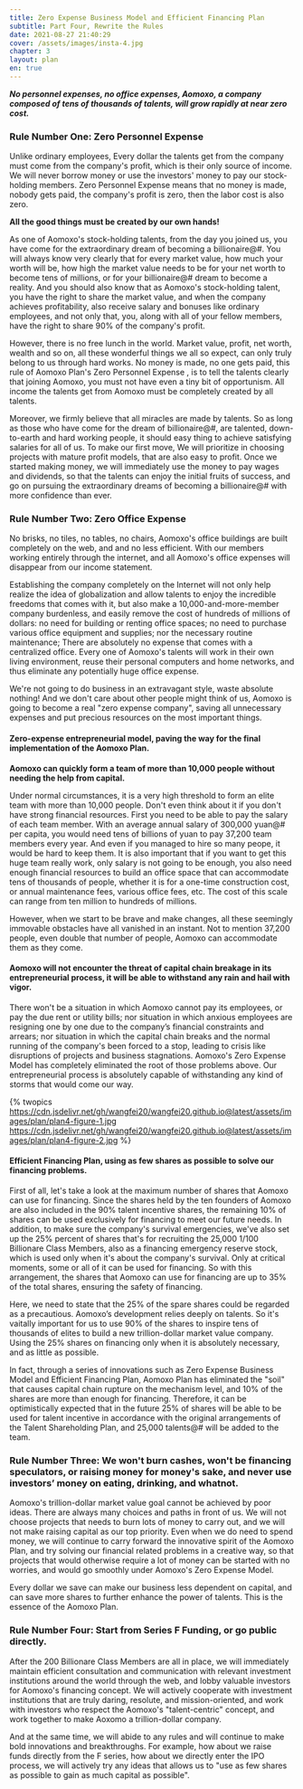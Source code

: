 ```yaml
---
title: Zero Expense Business Model and Efficient Financing Plan
subtitle: Part Four, Rewrite the Rules
date: 2021-08-27 21:40:29
cover: /assets/images/insta-4.jpg
chapter: 3
layout: plan
en: true
---
```


***No personnel expenses, no office expenses, Aomoxo, a company composed of tens of thousands of talents, will grow rapidly at near zero cost.***

### Rule Number One: Zero Personnel Expense

Unlike ordinary employees, Every dollar the talents get from the company must come from the company's profit, which is their only source of income. We will never borrow money or use the investors' money to pay our stock-holding members. Zero Personnel Expense means that no money is made, nobody gets paid, the company's profit is zero, then the labor cost is also zero.

**All the good things must be created by our own hands!**

As one of Aomoxo's stock-holding talents, from the day you joined us, you have come for the extraordinary dream of becoming a billionaire@#. You will always know very clearly that for every market value, how much your worth will be, how high the market value needs to be for your net worth to become tens of millions, or for your billionaire@# dream to become a reality. And you should also know that as Aomoxo's stock-holding talent, you have the right to share the market value, and when the company achieves profitability, also receive salary and bonuses like ordinary employees, and not only that, you, along with all of your fellow members, have the right to share 90% of the company's profit.

However, there is no free lunch in the world. Market value, profit, net worth, wealth and so on, all these wonderful things we all so expect, can only truly belong to us through hard works. No money is made, no one gets paid, this rule of Aomoxo Plan's Zero Personnel Expense , is to tell the talents clearly that joining Aomoxo, you must not have even a tiny bit of opportunism. All income the talents get from Aomoxo must be completely created by all talents.

Moreover, we firmly believe that all miracles are made by talents. So as long as those who have come for the dream of billionaire@#, are talented, down-to-earth and hard working people, it should easy thing to achieve satisfying salaries for all of us. To make our first move, We will prioritize in choosing projects with mature profit models, that are also easy to profit. Once we started making money, we will immediately use the money to pay wages and dividends, so that the talents can enjoy the initial fruits of success, and go on pursuing the extraordinary dreams of becoming a billionaire@# with more confidence than ever.

### Rule Number Two: Zero Office Expense


No brisks, no tiles, no tables, no chairs, Aomoxo's office buildings are built completely on the web, and and no less efficient. With our members working entirely through the internet, and all Aomoxo's office expenses will disappear from our income statement.

Establishing the company completely on the Internet will not only help realize the idea of ​​globalization and allow talents to enjoy the incredible freedoms that comes with it, but also make a 10,000-and-more-member company burdenless, and easily remove the cost of hundreds of millions of dollars: no need for building or renting office spaces; no need to purchase various office equipment and supplies; nor the necessary routine maintenance; There are absolutely no expense that comes with a centralized office. Every one of Aomoxo's talents will work in their own living environment, reuse their personal computers and home networks, and thus eliminate any potentially huge office expense.

We're not going to do business in an extravagant style, waste absolute nothing! And we don't care about other people might think of us, Aomoxo is going to become a real "zero expense company", saving all unnecessary expenses and put precious resources on the most important things.

#### Zero-expense entrepreneurial model, paving the way for the final implementation of the Aomoxo Plan.

**Aomoxo can quickly form a team of more than 10,000 people without needing the help from capital.**

Under normal circumstances, it is a very high threshold to form an elite team with more than 10,000 people. Don't even think about it if you don't have strong financial resources. First you need to be able to pay the salary of each team member. With an average annual salary of 300,000 yuan@# per capita, you would need tens of billions of yuan to pay 37,200 team members every year. And even if you managed to hire so many peope, it would be hard to keep them. It is also important that if you want to get this huge team really work, only salary is not going to be enough, you also need enough financial resources to build an office space that can accommodate tens of thousands of people, whether it is for a one-time construction cost, or annual maintenance fees, various office fees, etc. The cost of this scale can range from ten million to hundreds of millions.

However, when we start to be brave and make changes, all these seemingly immovable obstacles have all vanished in an instant. Not to mention 37,200 people, even double that number of people, Aomoxo can accommodate them as they come.

#### Aomoxo will not encounter the threat of capital chain breakage in its entrepreneurial process, it will be able to withstand any rain and hail with vigor.

There won't be a situation in which Aomoxo cannot pay its employees, or pay the due rent or utility bills; nor situation in which anxious employees are resigning one by one due to the company’s financial constraints and arrears; nor situation in which the capital chain breaks and the normal running of the company's been forced to a stop, leading to crisis like disruptions of projects and business stagnations. Aomoxo's Zero Expense Model has completely eliminated the root of those problems above. Our entrepreneurial process is absolutely capable of withstanding any kind of storms that would come our way.

{% twopics https://cdn.jsdelivr.net/gh/wangfei20/wangfei20.github.io@latest/assets/images/plan/plan4-figure-1.jpg https://cdn.jsdelivr.net/gh/wangfei20/wangfei20.github.io@latest/assets/images/plan/plan4-figure-2.jpg %}

#### Efficient Financing Plan, using as few shares as possible to solve our financing problems.

First of all, let's take a look at the maximum number of shares that Aomoxo can use for financing. Since the shares held by the ten founders of Aomoxo are also included in the 90% talent incentive shares, the remaining 10% of shares can be used exclusively for financing to meet our future needs. In addition, to make sure the company's survival emergencies, we've also set up the 25% percent of shares that's for recruiting the 25,000 1/100 Billionare Class Members, also as a financing emergency reserve stock, which is used only when it's about the company's survival. Only at critical moments, some or all of it can be used for financing. So with this arrangement, the shares that Aomoxo can use for financing are up to 35% of the total shares, ensuring the safety of financing.

Here, we need to state that the 25% of the spare shares could be regarded as a precautious. Aomoxo’s development relies deeply on talents. So it's vaitally important for us to use 90% of the shares to inspire tens of thousands of elites to build a new trillion-dollar market value company. Using the 25% shares on financing only when it is absolutely necessary, and as little as possible.

In fact, through a series of innovations such as Zero Expense Business Model and Efficient Financing Plan, Aomoxo Plan has eliminated the "soil" that causes capital chain rupture on the mechanism level, and 10% of the shares are more than enough for financing. Therefore, it can be optimistically expected that in the future 25% of shares will be able to be used for talent incentive in accordance with the original arrangements of the Talent Shareholding Plan, and 25,000 talents@# will be added to the team.

### Rule Number Three: We won't burn cashes, won't be financing speculators, or raising money for money's sake, and never use investors’ money on eating, drinking, and whatnot.

Aomoxo's trillion-dollar market value goal cannot be achieved by poor ideas. There are always many choices and paths in front of us. We will not choose projects that needs to burn lots of money to carry out, and we will not make raising capital as our top priority. Even when we do need to spend money, we will continue to carry forward the innovative spirit of the Aomoxo Plan, and try solving our financial related problems in a creative way, so that projects that would otherwise require a lot of money can be started with no worries, and would go smoothly under Aomoxo's Zero Expense Model.

Every dollar we save can make our business less dependent on capital, and can save more shares to further enhance the power of talents. This is the essence of the Aomoxo Plan.

### Rule Number Four: Start from Series F Funding, or go public directly.


After the 200 Billionare Class Members are all in place, we will immediately maintain efficient consultation and communication with relevant investment institutions around the world through the web, and lobby valuable investors for Aomoxo's financing concept. We will actively cooperate with investment institutions that are truly daring, resolute, and mission-oriented, and work with investors who respect the Aomoxo's "talent-centric" concept, and work together to make Aoxomo a trillion-dollar company.

And at the same time, we will abide to any rules and will continue to make bold innovations and breakthroughs. For example, how about we raise funds directly from the F series, how about we directly enter the IPO process, we will actively try any ideas that allows us to "use as few shares as possible to gain as much capital as possible".
